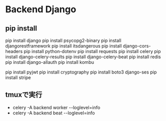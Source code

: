 # Backend Django
## pip install
>
  pip install django
  pip install psycopg2-binary
  pip install djangorestframework
  pip install itsdangerous
  pip install django-cors-headers
  pip install python-dotenv
  pip install requests
  pip install celery
  pip install django-celery-results
  pip install django-celery-beat
  pip install redis
  pip install django-allauth
  pip install kombu
  
  pip install pyjwt
  pip install cryptography 
  pip install boto3 django-ses
  pip install stripe
  <!-- - cloudinary -->
  <!-- - channels -->
  <!-- - uvicorn -->

## tmuxで実行
  - celery -A backend worker --loglevel=info
  - celery -A backend beat --loglevel=info